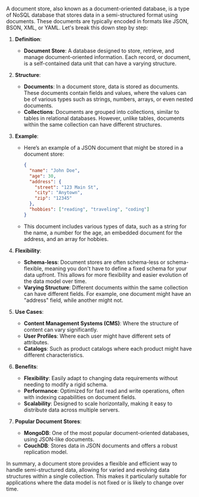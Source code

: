 A document store, also known as a document-oriented database, is a type of NoSQL database that stores data in a semi-structured format using documents. These documents are typically encoded in formats like JSON, BSON, XML, or YAML. Let's break this down step by step:

1. **Definition**:
   - **Document Store**: A database designed to store, retrieve, and manage document-oriented information. Each record, or document, is a self-contained data unit that can have a varying structure.

2. **Structure**:
   - **Documents**: In a document store, data is stored as documents. These documents contain fields and values, where the values can be of various types such as strings, numbers, arrays, or even nested documents.
   - **Collections**: Documents are grouped into collections, similar to tables in relational databases. However, unlike tables, documents within the same collection can have different structures.

3. **Example**:
   - Here’s an example of a JSON document that might be stored in a document store:
     ```json
     {
       "name": "John Doe",
       "age": 30,
       "address": {
         "street": "123 Main St",
         "city": "Anytown",
         "zip": "12345"
       },
       "hobbies": ["reading", "traveling", "coding"]
     }
     ```
   - This document includes various types of data, such as a string for the name, a number for the age, an embedded document for the address, and an array for hobbies.

4. **Flexibility**:
   - **Schema-less**: Document stores are often schema-less or schema-flexible, meaning you don't have to define a fixed schema for your data upfront. This allows for more flexibility and easier evolution of the data model over time.
   - **Varying Structure**: Different documents within the same collection can have different fields. For example, one document might have an "address" field, while another might not.

5. **Use Cases**:
   - **Content Management Systems (CMS)**: Where the structure of content can vary significantly.
   - **User Profiles**: Where each user might have different sets of attributes.
   - **Catalogs**: Such as product catalogs where each product might have different characteristics.

6. **Benefits**:
   - **Flexibility**: Easily adapt to changing data requirements without needing to modify a rigid schema.
   - **Performance**: Optimized for fast read and write operations, often with indexing capabilities on document fields.
   - **Scalability**: Designed to scale horizontally, making it easy to distribute data across multiple servers.

7. **Popular Document Stores**:
   - **MongoDB**: One of the most popular document-oriented databases, using JSON-like documents.
   - **CouchDB**: Stores data in JSON documents and offers a robust replication model.

In summary, a document store provides a flexible and efficient way to handle semi-structured data, allowing for varied and evolving data structures within a single collection. This makes it particularly suitable for applications where the data model is not fixed or is likely to change over time.